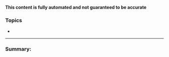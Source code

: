 **This content is fully automated and not guaranteed to be accurate**

### Topics

- 

---

### Summary:

